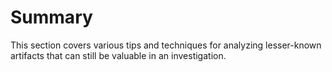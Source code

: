 # Summary

This section covers various tips and techniques for analyzing lesser-known artifacts that can still be valuable in an investigation.
